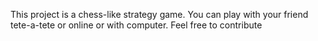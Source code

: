 This project is a chess-like strategy game. You can play with your friend tete-a-tete or online or with computer.
Feel free to contribute
